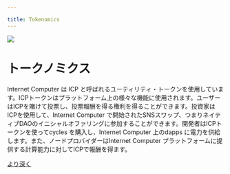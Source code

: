 ```yaml
---

title: Tokenomics
---
```

![](/img/how-it-works/tokenomics.600.jpg)

# トークノミクス

Internet Computer は ICP と呼ばれるユーティリティ・トークンを使用しています。ICPトークンはプラットフォーム上の様々な機能に使用されます。ユーザーはICPを賭けて投票し、投票報酬を得る権利を得ることができます。投資家はICPを使用して、Internet Computer で開始されたSNSスワップ、つまりネイティブDAOのイニシャルオファリングに参加することができます。開発者はICPトークンを使ってcycles を購入し、Internet Computer 上のdapps に電力を供給します。また、ノードプロバイダーはInternet Computer プラットフォームに提供する計算能力に対してICPで報酬を得ます。

[より深く](/how-it-works/tokenomics/)

<!---


![](/img/how-it-works/tokenomics.600.jpg)

# Tokenomics

The Internet Computer makes use of an utility token called ICP. The ICP token is used for a variety of functions on the platform. Users can stake ICP giving them the right to vote and earn voting rewards. Investors can use ICP to participate in SNS swaps launched on the Internet Computer, i.e., the initial offerings of the native DAOs. Developers use ICP token to purchase cycles to power their dapps on the Internet Computer. And node providers are remunerated in ICP for the compute power they provide to the Internet Computer platform. 

[Go deeper](/how-it-works/tokenomics/)

-->
